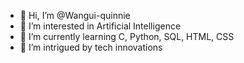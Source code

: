 - 👋 Hi, I’m @Wangui-quinnie
- 👀 I’m interested in Artificial Intelligence
- 🌱 I’m currently learning C, Python, SQL, HTML, CSS
- 💞️ I’m intrigued by tech innovations

<!---
Wangui-quinnie/Wangui-quinnie is a ✨ special ✨ repository because its `README.md` (this file) appears on your GitHub profile.
You can click the Preview link to take a look at your changes.
--->
